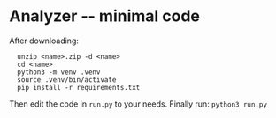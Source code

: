 # Analyzer -- minimal code
After downloading: 
```
  unzip <name>.zip -d <name>
  cd <name> 
  python3 -m venv .venv 
  source .venv/bin/activate 
  pip install -r requirements.txt
```
Then edit the code in `run.py` to your needs. 
Finally run: `python3 run.py`

